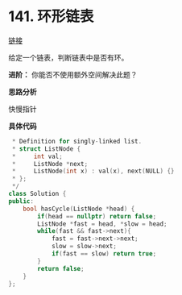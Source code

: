 # 141. 环形链表

[链接](https://leetcode-cn.com/problems/linked-list-cycle/description/)

给定一个链表，判断链表中是否有环。

**进阶：**
 你能否不使用额外空间解决此题？

**思路分析**

快慢指针

**具体代码**

```c++
 * Definition for singly-linked list.
 * struct ListNode {
 *     int val;
 *     ListNode *next;
 *     ListNode(int x) : val(x), next(NULL) {}
 * };
 */
class Solution {
public:
    bool hasCycle(ListNode *head) {
        if(head == nullptr) return false;
        ListNode *fast = head, *slow = head;
        while(fast && fast->next){
            fast = fast->next->next;
            slow = slow->next;
            if(fast == slow) return true;
        }
        return false;
    }
};
```

